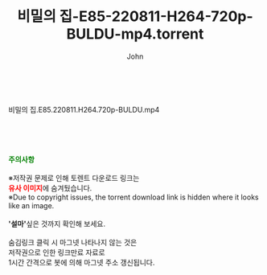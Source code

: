 ﻿---
layout: post
title:  "비밀의 집-E85-220811-H264-720p-BULDU-mp4.torrent"
author: John
categories: [ 드라마 ]
tags: [  ]
image:  
description: "비밀의 집-E85-220811-H264-720p-BULDU-mp4 torrent 정보 공유"
toc: true
toc_sticky: true
---

<br>
<div class="view-img">
<a class="view_image" href="http://torrentmobile62.com/bbs/view_image.php?fn=%2Fdata%2Ffile%2Fdrama%2F3735183265_pq9T7ldj_eba06512b6646ad1846bbcaf2e2368679e8f7fd8.jpg" target="_blank"><img alt="" class="img-tag" content="http://torrentmobile62.com/data/file/drama/3735183265_pq9T7ldj_eba06512b6646ad1846bbcaf2e2368679e8f7fd8.jpg" itemprop="image" src="http://torrentmobile62.com/data/file/drama/thumb-3735183265_pq9T7ldj_eba06512b6646ad1846bbcaf2e2368679e8f7fd8_835x603.jpg"/></a></div><div class="view-content" itemprop="description">
<p>비밀의 집.E85.220811.H264.720p-BULDU.mp4<br/></p> </div>
    
<br><br><br>
<p data-ke-size="size16"><b><span style="color: green;">주의사항</span></b><br /><br />※저작권 문제로 인해 토렌트 다운로드 링크는<br /><b><span style="color: red;">유사 이미지</span></b>에 숨겨뒀습니다.<br />※Due to copyright issues, the torrent download link is hidden where it looks like an image.<br /><br /><b>'설마'</b>싶은 것까지 확인해 보세요.<br /><br />숨김링크 클릭 시 마그넷 나타나지 않는 것은<br />저작권으로 인한 링크만료 자료로<br />1시간 간격으로 봇에 의해 마그넷 주소 갱신됩니다.</p>
